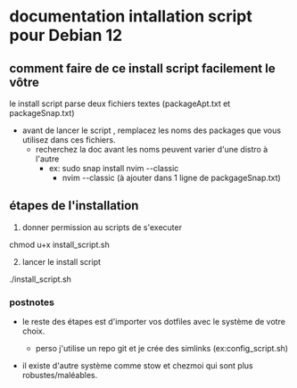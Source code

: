 # documentation intallation script pour Debian 12

## comment faire de ce install script facilement le vôtre

le install script parse deux fichiers textes (packageApt.txt et packageSnap.txt)
- avant de lancer le script , remplacez les noms des packages que vous utilisez dans ces fichiers.
  - recherchez la doc avant les noms peuvent varier d'une distro à l'autre
    - ex: sudo snap install nvim --classic 
      - nvim --classic (à ajouter dans 1 ligne de packgageSnap.txt)

## étapes de l'installation

1) donner permission au scripts de s'executer

chmod u+x install_script.sh 

2) lancer le install script

./install_script.sh

### postnotes 

- le reste des étapes est d'importer vos dotfiles avec le système de votre choix.
  - perso j'utilise un repo git et je crée des simlinks (ex:config_script.sh)

- il existe d'autre système comme stow et chezmoi qui sont plus robustes/maléables.
